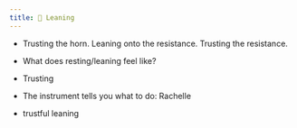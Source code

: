 ```yaml
---
title: 🔴 Leaning
---
```


- Trusting the horn. Leaning onto the resistance. Trusting the resistance.
- What does resting/leaning feel like?

- Trusting
- The instrument tells you what to do: Rachelle
- trustful leaning
